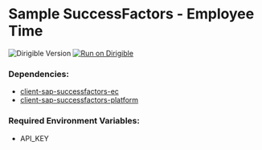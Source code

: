 # Sample SuccessFactors - Employee Time

![Dirigible Version](https://img.shields.io/badge/dirigible%20version-3.x-green.svg) [![Run on Dirigible](https://img.shields.io/badge/run%20on-dirigible-blue.svg)](https://trial.ingress.pro.promart.shoot.canary.k8s-hana.ondemand.com/services/v3/web/ide-deploy-manager/?repository=https://github.com/dirigiblelabs/sample-sap-successfactors.git&uri=/services/v3/web/sample-successfactors/&env=API_KEY)

### Dependencies:
- [client-sap-successfactors-ec](https://github.com/dirigiblelabs/client-sap-successfactors-ec)
- [client-sap-successfactors-platform](https://github.com/dirigiblelabs/client-sap-successfactors-platform)

### Required Environment Variables:
 - API_KEY
